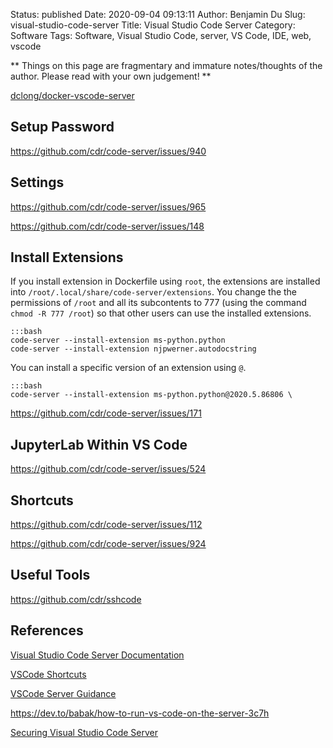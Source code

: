 Status: published
Date: 2020-09-04 09:13:11
Author: Benjamin Du
Slug: visual-studio-code-server
Title: Visual Studio Code Server
Category: Software
Tags: Software, Visual Studio Code, server, VS Code, IDE, web, vscode

**
Things on this page are fragmentary and immature notes/thoughts of the author.
Please read with your own judgement!
**


[dclong/docker-vscode-server](https://github.com/dclong/docker-vscode-server)

## Setup Password

https://github.com/cdr/code-server/issues/940

## Settings

https://github.com/cdr/code-server/issues/965

https://github.com/cdr/code-server/issues/148

## Install Extensions

If you install extension in Dockerfile using `root`,
the extensions are installed into `/root/.local/share/code-server/extensions`.
You change the the permissions of `/root` and all its subcontents to 777 
(using the command `chmod -R 777 /root`) 
so that other users can use the installed extensions.

    :::bash
    code-server --install-extension ms-python.python
    code-server --install-extension njpwerner.autodocstring

You can install a specific version of an extension using `@`.

    :::bash
    code-server --install-extension ms-python.python@2020.5.86806 \

https://github.com/cdr/code-server/issues/171

## JupyterLab Within VS Code 

https://github.com/cdr/code-server/issues/524

## Shortcuts

https://github.com/cdr/code-server/issues/112

https://github.com/cdr/code-server/issues/924

## Useful Tools

https://github.com/cdr/sshcode

## References

[Visual Studio Code Server Documentation](https://github.com/cdr/code-server/tree/master/doc)

[VSCode Shortcuts](http://www.legendu.net/misc/blog/vscode-tips/#shortcuts)

[VSCode Server Guidance](https://github.com/cdr/code-server/blob/master/doc/guide.md)

https://dev.to/babak/how-to-run-vs-code-on-the-server-3c7h

[Securing Visual Studio Code Server](https://www.pomerium.io/recipes/vs-code-server.html#background)

